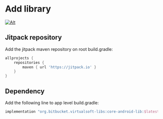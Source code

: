 # Add library

[![Alt](https://jitpack.io/v/org.bitbucket.virtualsoft-libs/core-android-lib.svg)](https://jitpack.io/#org.bitbucket.virtualsoft-libs/core-android-lib)

## Jitpack repository

Add the jitpack maven repository on root build.gradle:

```groovy
allprojects {
    repositories {
        maven { url 'https://jitpack.io' }
    }
}
```

## Dependency

Add the following line to app level build.gradle:

```groovy
implementation "org.bitbucket.virtualsoft-libs:core-android-lib:$latest_lib_version"
```
